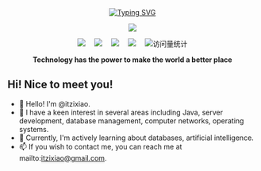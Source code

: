 <div align="center">
  
  <!-- dynamic typing effect 动态打字效果 -->
  <div align="center">
    <a href="https://blog.sunguoqi.com/">
      <img src="https://readme-typing-svg.demolab.com?font=Fira+Code&pause=1000&width=435&lines=println(%22Hello%2C%20World%22);Lorin 洛林&center=true&size=27" alt="Typing SVG" />
    </a>
  </div>

  <!-- knock code pictures 敲代码的图片 -->
  <img src="https://cdn.jsdelivr.net/gh/sun0225SUN/sun0225SUN/assets/images/coding.gif" /><br>

  <!-- profile logo 个人资料徽标 -->
  <div align="center">
    <a href="https://juejin.cn/user/2632657660285283"><img src="https://img.shields.io/badge/Website-博客-blue" /></a>&emsp;
    <a href="https://space.bilibili.com/383578761/"><img src="https://img.shields.io/badge/Bilibili-B站-ff69b4" /></a>&emsp;
    <a href="https://blog.csdn.net/zixiao_love/"><img src="https://img.shields.io/badge/CSDN-论坛-c32136" /></a>&emsp;
    <a href="https://www.zhihu.com/people/itzixiao"><img src="https://img.shields.io/badge/Zhihu-知乎-blue" /></a>&emsp;
    <!-- visitor statistics logo 访问量统计徽标 -->
    <img src="https://komarev.com/ghpvc/?username=itzixiao&label=Views&color=0e75b6&style=flat" alt="访问量统计" />
  </div>
<p><b>Technology has the power to make the world a better place</b></p>
</div>

## Hi! Nice to meet you!

<!-- 个人简介 -->
- 👋 Hello! I'm @itzixiao.
- 👀 I have a keen interest in several areas including Java, server development, database management, computer networks, operating systems.
- 🌱 Currently, I'm actively learning about databases, artificial intelligence.
- 📫 If you wish to contact me, you can reach me at mailto:itzixiao@gmail.com.
